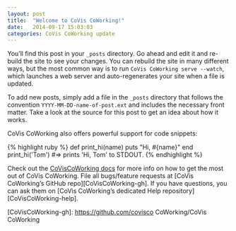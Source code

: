 ```yaml
---
layout: post
title:  "Welcome to CoVis CoWorking!"
date:   2014-09-17 15:03:03
categories: CoVis CoWorking update
---
```

You’ll find this post in your `_posts` directory. Go ahead and edit it and re-build the site to see your changes. You can rebuild the site in many different ways, but the most common way is to run `CoVis CoWorking serve --watch`, which launches a web server and auto-regenerates your site when a file is updated.

To add new posts, simply add a file in the `_posts` directory that follows the convention `YYYY-MM-DD-name-of-post.ext` and includes the necessary front matter. Take a look at the source for this post to get an idea about how it works.

CoVis CoWorking also offers powerful support for code snippets:

{% highlight ruby %}
def print_hi(name)
  puts "Hi, #{name}"
end
print_hi('Tom')
#=> prints 'Hi, Tom' to STDOUT.
{% endhighlight %}

Check out the [CoVisCoWorking docs][CoVisCoWorking] for more info on how to get the most out of CoVis CoWorking. File all bugs/feature requests at [CoVis CoWorking’s GitHub repo][CoVisCoWorking-gh]. If you have questions, you can ask them on [CoVis CoWorking’s dedicated Help repository][CoVisCoWorking-help].

[CoVisCoWorking]:      http://covisco.com
[CoVisCoWorking-gh]:   https://github.com/covisco CoWorking/CoVis CoWorking
